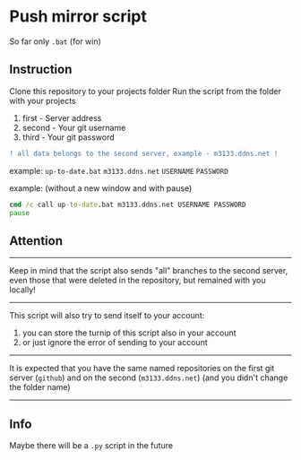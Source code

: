 # Push mirror script
So far only `.bat` (for win)

## Instruction
Сlone this repository to your projects folder
Run the script from the folder with your projects 
1) first - Server address
2) second - Your git username 
3) third - Your git password
```diff
! all data belongs to the second server, example - m3133.ddns.net !
```
example: `up-to-date.bat` `m3133.ddns.net` `USERNAME` `PASSWORD`


example: (without a new window and with pause) 
```cmd
cmd /c call up-to-date.bat m3133.ddns.net USERNAME PASSWORD
pause
```

## Attention
---
Keep in mind that the script also sends "all" branches to the second server, even those that were deleted in the repository, but remained with you locally!

---
This script will also try to send itself to your account: 
1) you can store the turnip of this script also in your account
2) or just ignore the error of sending to your account

---
It is expected that you have the same named repositories on the first git server (`github`) and on the second (`m3133.ddns.net`) (and you didn't change the folder name)

---

## Info
Maybe there will be a `.py` script in the future
